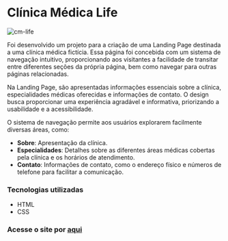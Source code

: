 # Clínica Médica Life

![cm-life](https://github.com/douglasjosebarboza/clinica-life/assets/86023441/b479c341-25aa-4f52-856b-111d809a292a)

Foi desenvolvido um projeto para a criação de uma Landing Page destinada a uma clínica médica fictícia. Essa página foi concebida com um sistema de navegação intuitivo, proporcionando aos visitantes a facilidade de transitar entre diferentes seções da própria página, bem como navegar para outras páginas relacionadas.

Na Landing Page, são apresentadas informações essenciais sobre a clínica, especialidades médicas oferecidas e informações de contato. O design busca proporcionar uma experiência agradável e informativa, priorizando a usabilidade e a acessibilidade.

O sistema de navegação permite aos usuários explorarem facilmente diversas áreas, como:
- **Sobre**: Apresentação da clínica.
- **Especialidades**: Detalhes sobre as diferentes áreas médicas cobertas pela clínica e os horários de atendimento.
- **Contato**: Informações de contato, como o endereço físico e números de telefone para facilitar a comunicação.

### Tecnologias utilizadas
- HTML
- CSS

### Acesse o site por [aqui](https://douglasjosebarboza.github.io/clinica-life/)
